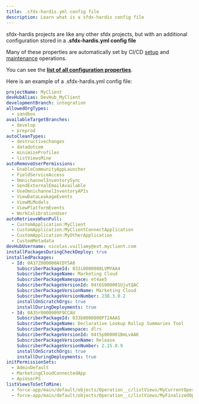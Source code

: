```yaml
---
title: .sfdx-hardis.yml config file
description: Learn what is a sfdx-hardis config file
---
```

<!-- markdownlint-disable MD013 -->

sfdx-hardis projects are like any other sfdx projects, but with an additional configuration stored in a **.sfdx-hardis.yml config file**

Many of these properties are automatically set by CI/CD [setup](salesforce-ci-cd-setup-home.md) and [maintenance](salesforce-ci-cd-release-home.md) operations.

You can see the [**list of all configuration properties**](schema/sfdx-hardis-json-schema-parameters.html).

Here is an example of a .sfdx-hardis.yml config file:

```yaml
projectName: MyClient
devHubAlias: DevHub_MyClient
developmentBranch: integration
allowedOrgTypes:
  - sandbox
availableTargetBranches:
  - develop
  - preprod
autoCleanTypes:
  - destructivechanges
  - datadotcom
  - minimizeProfiles
  - listViewsMine
autoRemoveUserPermissions:
  - EnableCommunityAppLauncher
  - FieldServiceAccess
  - OmnichannelInventorySync
  - SendExternalEmailAvailable
  - UseOmnichannelInventoryAPIs
  - ViewDataLeakageEvents
  - ViewMLModels
  - ViewPlatformEvents
  - WorkCalibrationUser
autoRetrieveWhenPull:
  - CustomApplication:MyClient
  - CustomApplication:MyClientConnectApplication
  - CustomApplication:MyOtherApplication
  - CustomMetadata
devHubUsername: nicolas.vuillamy@ext.myclient.com
installPackagesDuringCheckDeploy: true
installedPackages:
  - Id: 0A37Z000000AtDYSA0
    SubscriberPackageId: 033i0000000LVMYAA4
    SubscriberPackageName: Marketing Cloud
    SubscriberPackageNamespace: et4ae5
    SubscriberPackageVersionId: 04t6S000001UjutQAC
    SubscriberPackageVersionName: Marketing Cloud
    SubscriberPackageVersionNumber: 238.3.0.2
    installOnScratchOrgs: true
    installDuringDeployments: true
  - Id: 0A35r0000009F9CCAU
    SubscriberPackageId: 033b0000000Pf2AAAS
    SubscriberPackageName: Declarative Lookup Rollup Summaries Tool
    SubscriberPackageNamespace: dlrs
    SubscriberPackageVersionId: 04t5p000001BmLvAAK
    SubscriberPackageVersionName: Release
    SubscriberPackageVersionNumber: 2.15.0.9
    installOnScratchOrgs: true
    installDuringDeployments: true
initPermissionSets:
  - AdminDefault
  - MarketingCloudConnectedApp
  - ApiUserPS
listViewsToSetToMine:
  - force-app/main/default/objects/Operation__c/listViews/MyCurrentOperations.listView-meta.xml
  - force-app/main/default/objects/Operation__c/listViews/MyFinalizedOperations.listView-meta.xml
```

